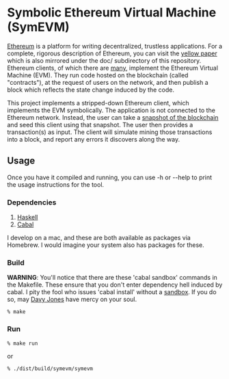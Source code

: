 # Symbolic Ethereum Virtual Machine (SymEVM)

[Ethereum](https://www.ethereum.org/) is a platform for writing decentralized, trustless applications. For a complete, rigorous description of Ethereum,
you can visit the [yellow paper](http://gavwood.com/paper.pdf) which is also mirrored under the doc/ subdirectory of this repository. Ethereum clients,
of which there are [m](https://github.com/ethereum/go-ethereum)[a](https://github.com/ethereum/cpp-ethereum)[n](https://github.com/ethereum/pyethereum)[y](https://github.com/ethcore/parity), implement the Ethereum Virtual Machine (EVM). They run code hosted on the blockchain (called "contracts"), at the request of
users on the network, and then publish a block which reflects the state change induced by the code.

This project implements a stripped-down Ethereum client, which implements the EVM symbolically. The application is not connected to the Ethereum network.
Instead, the user can take a [snapshot of the blockchain](https://github.com/ethereum/wiki/wiki/Blockchain-import-and-export-instructions) and seed this
client using that snapshot. The user then provides a transaction(s) as input. The client will simulate mining those transactions into a block, and report
any errors it discovers along the way.

## Usage

Once you have it compiled and running, you can use -h or --help to print the usage instructions for the tool.

### Dependencies

  1. [Haskell](https://www.haskell.org/)
  2. [Cabal](https://www.haskell.org/cabal/)

I develop on a mac, and these are both available as packages via Homebrew. I would imagine your system also has packages for these.

### Build

__WARNING__: You'll notice that there are these 'cabal sandbox' commands in the Makefile. These ensure that you don't enter dependency
hell induced by cabal. I pity the fool who issues 'cabal install' without a [sandbox](https://www.haskell.org/cabal/users-guide/installing-packages.html#developing-with-sandboxes). If you do so, may [Davy Jones](https://www.youtube.com/watch?v=zo-OYwh6KHA) have mercy on your soul.

    % make

### Run

    % make run

or

    % ./dist/build/symevm/symevm

